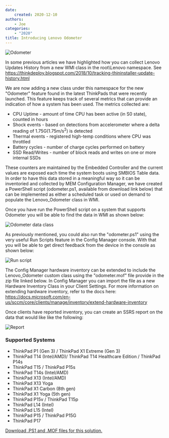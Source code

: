 ```yaml
---
date:
    created: 2020-12-10
authors:
    - Joe
categories:
    - "2020"
title: Introducing Lenovo Odometer
---
```

![Odometer](https://cdrt.github.io/mk_blog/img/2020/odometer_image.png)

In some previous articles we have highlighted how you can collect Lenovo Updates History from a new WMI class in the root\Lenovo namespace. See <https://thinkdeploy.blogspot.com/2018/10/tracking-thininstaller-update-history.html>

We are now adding a new class under this namespace for the new "Odometer" feature found in the latest ThinkPads that were recently launched.  This feature keeps track of several metrics that can provide an indication of how a system has been used.  The metrics collected are:
<!-- more -->

* CPU Uptime - amount of time CPU has been active (in S0 state), counted in hours
* Shock events - based on detections from accelerometer where a delta reading of 1.75G(1.75m/s<sup>2</sup>) is detected
* Thermal events - registered high-temp conditions where CPU was throttled
* Battery cycles - number of charge cycles performed on battery
* SSD Read/Writes - number of block reads and writes on one or more internal SSDs

These counters are maintained by the Embedded Controller and the current values are exposed each time the system boots using SMBIOS Table data. In order to have this data stored in a meaningful way so it can be inventoried and collected by MEM Configuration Manager, we have created a PowerShell script (odometer.ps1, available from download link below) that can be implemented as either a scheduled task or used on demand to populate the Lenovo_Odometer class in WMI. 

Once you have run the PowerShell script on a system that supports Odometer you will be able to find the data in WMI as shown below:

![Odometer data class](https://cdrt.github.io/mk_blog/img/2020/odometerdata.png)

As previously mentioned, you could also run the "odometer.ps1" using the very useful Run Scripts feature in the Config Manager console.  With that you will be able to get direct feedback from the device in the console as shown below:

![Run script](https://cdrt.github.io/mk_blog/img/2020/runscript2.png)

The Config Manager hardware inventory can be extended to include the Lenovo_Odometer custom class using the "odometer.mof" file provide in the zip file linked below. In Config Manager you can import the file as a new Hardware Inventory Class in your Client Settings. For more information on extending hardware inventory, refer to the docs here:
<https://docs.microsoft.com/en-us/sccm/core/clients/manage/inventory/extend-hardware-inventory>

Once clients have reported inventory, you can create an SSRS report on the data that would like like the following:

![Report](https://cdrt.github.io/mk_blog/img/2020/report2.png)

### Supported Systems

* ThinkPad P1 (Gen 3) / ThinkPad X1 Extreme (Gen 3)
* ThinkPad T14 (Intel/AMD)/ ThinkPad T14 Healthcare Edition / ThinkPad P14s
* ThinkPad T15 / ThinkPad P15s
* ThinkPad T14s (Intel/AMD)
* ThinkPad X13 (Intel/AMD)
* ThinkPad X13 Yoga
* ThinkPad X1 Carbon (8th gen)
* ThinkPad X1 Yoga (5th gen)
* ThinkPad P15v / ThinkPad T15p
* ThinkPad L14 (Intel)
* ThinkPad L15 (Intel)
* ThinkPad P15 / ThinkPad P15G
* ThinkPad P17

[Download .PS1 and .MOF files for this solution.](https://download.lenovo.com/cdrt/tools/odometer_01.zip)
